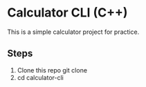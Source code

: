 # Calculator CLI (C++)

This is a simple calculator project for practice.

## Steps

1. Clone this repo
   git clone <repo-url>
2. cd calculator-cli
